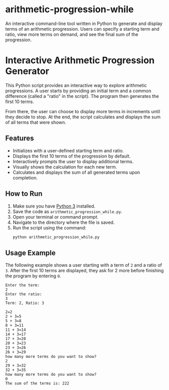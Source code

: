 # arithmetic-progression-while
An interactive command-line tool written in Python to generate and display terms of an arithmetic progression. Users can specify a starting term and ratio, view more terms on demand, and see the final sum of the progression.

# Interactive Arithmetic Progression Generator

This Python script provides an interactive way to explore arithmetic progressions. A user starts by providing an initial term and a common difference (called a "ratio" in the script). The program then generates the first 10 terms.

From there, the user can choose to display more terms in increments until they decide to stop. At the end, the script calculates and displays the sum of all terms that were shown.

## Features

-   Initializes with a user-defined starting term and ratio.
-   Displays the first 10 terms of the progression by default.
-   Interactively prompts the user to display additional terms.
-   Visually shows the calculation for each new term.
-   Calculates and displays the sum of all generated terms upon completion.

## How to Run

1.  Make sure you have [Python 3](https://www.python.org/downloads/) installed.
2.  Save the code as `arithmetic_progression_while.py`.
3.  Open your terminal or command prompt.
4.  Navigate to the directory where the file is saved.
5.  Run the script using the command:
    ```bash
    python arithmetic_progression_while.py
    ```

## Usage Example

The following example shows a user starting with a term of `2` and a ratio of `3`. After the first 10 terms are displayed, they ask for 2 more before finishing the program by entering `0`.

```
Enter the term:
2
Enter the ratio:
3
Term: 2, Ratio: 3

2=2
2 + 3=5
5 + 3=8
8 + 3=11
11 + 3=14
14 + 3=17
17 + 3=20
20 + 3=23
23 + 3=26
26 + 3=29
how many more terms do you want to show?
2
29 + 3=32
32 + 3=35
how many more terms do you want to show?
0
The sum of the terms is: 222
```
